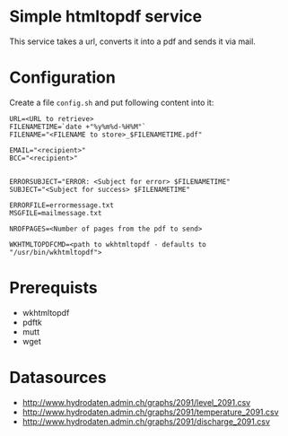 # Simple htmltopdf service

This service takes a url, converts it into a pdf and sends it via mail.

# Configuration

Create a file `config.sh` and put following content into it:

    URL=<URL to retrieve>
    FILENAMETIME=`date +"%y%m%d-%H%M"`
    FILENAME="<FILENAME to store>_$FILENAMETIME.pdf"

    EMAIL="<recipient>"
    BCC="<recipient>"


    ERRORSUBJECT="ERROR: <Subject for error> $FILENAMETIME"
    SUBJECT="<Subject for success> $FILENAMETIME"

    ERRORFILE=errormessage.txt
    MSGFILE=mailmessage.txt

    NROFPAGES=<Number of pages from the pdf to send>

    WKHTMLTOPDFCMD=<path to wkhtmltopdf - defaults to "/usr/bin/wkhtmltopdf">
# Prerequists

* wkhtmltopdf
* pdftk
* mutt
* wget

# Datasources

* http://www.hydrodaten.admin.ch/graphs/2091/level_2091.csv
* http://www.hydrodaten.admin.ch/graphs/2091/temperature_2091.csv
* http://www.hydrodaten.admin.ch/graphs/2091/discharge_2091.csv
